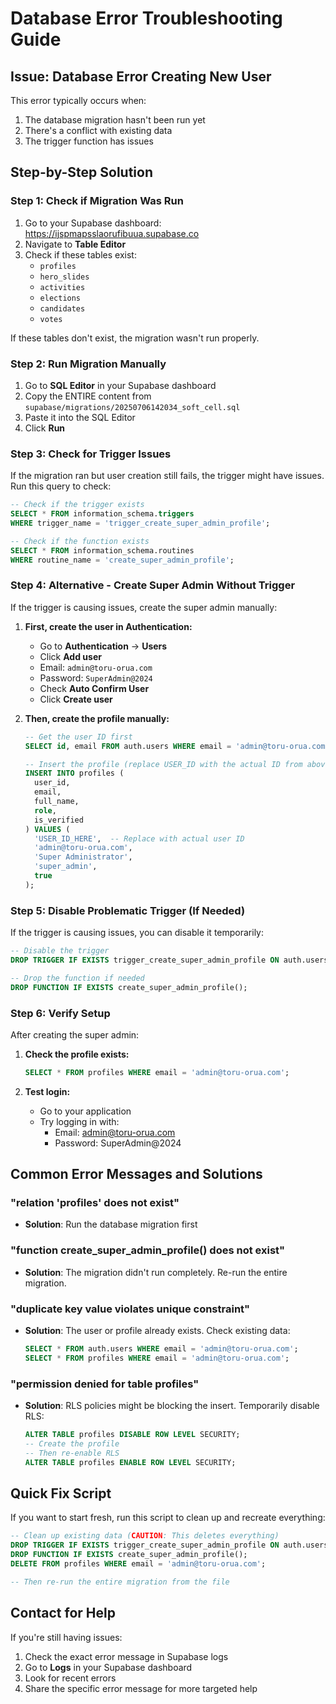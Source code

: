 # Database Error Troubleshooting Guide

## Issue: Database Error Creating New User

This error typically occurs when:
1. The database migration hasn't been run yet
2. There's a conflict with existing data
3. The trigger function has issues

## Step-by-Step Solution

### Step 1: Check if Migration Was Run
1. Go to your Supabase dashboard: https://ijspmapsslaorufibuua.supabase.co
2. Navigate to **Table Editor**
3. Check if these tables exist:
   - `profiles`
   - `hero_slides`
   - `activities`
   - `elections`
   - `candidates`
   - `votes`

If these tables don't exist, the migration wasn't run properly.

### Step 2: Run Migration Manually
1. Go to **SQL Editor** in your Supabase dashboard
2. Copy the ENTIRE content from `supabase/migrations/20250706142034_soft_cell.sql`
3. Paste it into the SQL Editor
4. Click **Run**

### Step 3: Check for Trigger Issues
If the migration ran but user creation still fails, the trigger might have issues. Run this query to check:

```sql
-- Check if the trigger exists
SELECT * FROM information_schema.triggers 
WHERE trigger_name = 'trigger_create_super_admin_profile';

-- Check if the function exists
SELECT * FROM information_schema.routines 
WHERE routine_name = 'create_super_admin_profile';
```

### Step 4: Alternative - Create Super Admin Without Trigger
If the trigger is causing issues, create the super admin manually:

1. **First, create the user in Authentication:**
   - Go to **Authentication** → **Users**
   - Click **Add user**
   - Email: `admin@toru-orua.com`
   - Password: `SuperAdmin@2024`
   - Check **Auto Confirm User**
   - Click **Create user**

2. **Then, create the profile manually:**
   ```sql
   -- Get the user ID first
   SELECT id, email FROM auth.users WHERE email = 'admin@toru-orua.com';
   
   -- Insert the profile (replace USER_ID with the actual ID from above)
   INSERT INTO profiles (
     user_id, 
     email, 
     full_name, 
     role,
     is_verified
   ) VALUES (
     'USER_ID_HERE',  -- Replace with actual user ID
     'admin@toru-orua.com',
     'Super Administrator',
     'super_admin',
     true
   );
   ```

### Step 5: Disable Problematic Trigger (If Needed)
If the trigger is causing issues, you can disable it temporarily:

```sql
-- Disable the trigger
DROP TRIGGER IF EXISTS trigger_create_super_admin_profile ON auth.users;

-- Drop the function if needed
DROP FUNCTION IF EXISTS create_super_admin_profile();
```

### Step 6: Verify Setup
After creating the super admin:

1. **Check the profile exists:**
   ```sql
   SELECT * FROM profiles WHERE email = 'admin@toru-orua.com';
   ```

2. **Test login:**
   - Go to your application
   - Try logging in with:
     - Email: admin@toru-orua.com
     - Password: SuperAdmin@2024

## Common Error Messages and Solutions

### "relation 'profiles' does not exist"
- **Solution**: Run the database migration first

### "function create_super_admin_profile() does not exist"
- **Solution**: The migration didn't run completely. Re-run the entire migration.

### "duplicate key value violates unique constraint"
- **Solution**: The user or profile already exists. Check existing data:
  ```sql
  SELECT * FROM auth.users WHERE email = 'admin@toru-orua.com';
  SELECT * FROM profiles WHERE email = 'admin@toru-orua.com';
  ```

### "permission denied for table profiles"
- **Solution**: RLS policies might be blocking the insert. Temporarily disable RLS:
  ```sql
  ALTER TABLE profiles DISABLE ROW LEVEL SECURITY;
  -- Create the profile
  -- Then re-enable RLS
  ALTER TABLE profiles ENABLE ROW LEVEL SECURITY;
  ```

## Quick Fix Script
If you want to start fresh, run this script to clean up and recreate everything:

```sql
-- Clean up existing data (CAUTION: This deletes everything)
DROP TRIGGER IF EXISTS trigger_create_super_admin_profile ON auth.users;
DROP FUNCTION IF EXISTS create_super_admin_profile();
DELETE FROM profiles WHERE email = 'admin@toru-orua.com';

-- Then re-run the entire migration from the file
```

## Contact for Help
If you're still having issues:
1. Check the exact error message in Supabase logs
2. Go to **Logs** in your Supabase dashboard
3. Look for recent errors
4. Share the specific error message for more targeted help